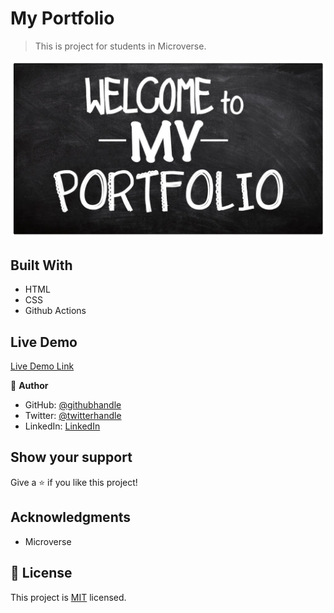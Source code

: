 # My Portfolio

> This is project for students in Microverse.

![screenshot](./app_screenshot.jpg)

## Built With

- HTML
- CSS
- Github Actions

## Live Demo

[Live Demo Link](https://nuri1977.github.io/my-portfolio/)

👤 **Author**

- GitHub: [@githubhandle](https://github.com/Nuri1977)
- Twitter: [@twitterhandle](https://twitter.com/LackaNuri)
- LinkedIn: [LinkedIn](https://www.linkedin.com/in/nuri-lacka-7141b01ba/)


## Show your support

Give a ⭐️ if you like this project!

## Acknowledgments

- Microverse


## 📝 License

This project is [MIT](./MIT.md) licensed.